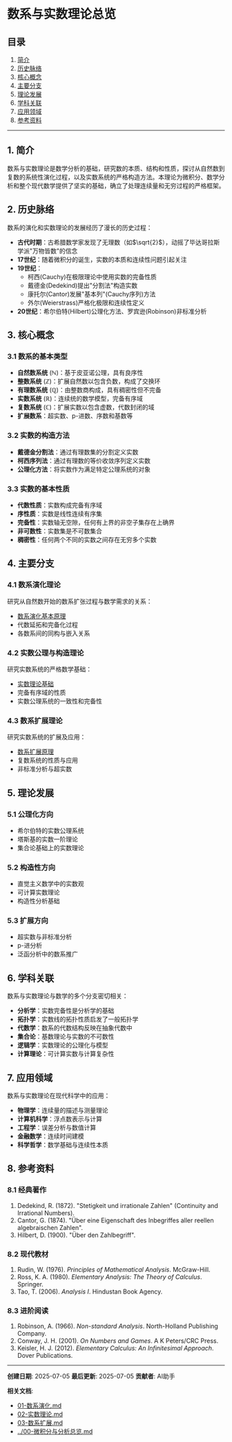 # 数系与实数理论总览

## 目录

1. [简介](#1-简介)
2. [历史脉络](#2-历史脉络)
3. [核心概念](#3-核心概念)
4. [主要分支](#4-主要分支)
5. [理论发展](#5-理论发展)
6. [学科关联](#6-学科关联)
7. [应用领域](#7-应用领域)
8. [参考资料](#8-参考资料)

---

## 1. 简介

数系与实数理论是数学分析的基础，研究数的本质、结构和性质，探讨从自然数到复数的系统性演化过程，以及实数系统的严格构造方法。本理论为微积分、数学分析和整个现代数学提供了坚实的基础，确立了处理连续量和无穷过程的严格框架。

## 2. 历史脉络

数系的演化和实数理论的发展经历了漫长的历史过程：

- **古代时期**：古希腊数学家发现了无理数（如$\sqrt{2}$），动摇了毕达哥拉斯学派"万物皆数"的信念
- **17世纪**：随着微积分的诞生，实数的本质和连续性问题引起关注
- **19世纪**：
  - 柯西(Cauchy)在极限理论中使用实数的完备性质
  - 戴德金(Dedekind)提出"分割法"构造实数
  - 康托尔(Cantor)发展"基本列"(Cauchy序列)方法
  - 外尔(Weierstrass)严格化极限和连续性定义
- **20世纪**：希尔伯特(Hilbert)公理化方法、罗宾逊(Robinson)非标准分析

## 3. 核心概念

### 3.1 数系的基本类型

- **自然数系统** ($\mathbb{N}$)：基于皮亚诺公理，具有良序性
- **整数系统** ($\mathbb{Z}$)：扩展自然数以包含负数，构成了交换环
- **有理数系统** ($\mathbb{Q}$)：由整数商构成，具有稠密性但不完备
- **实数系统** ($\mathbb{R}$)：连续统的数学模型，完备有序域
- **复数系统** ($\mathbb{C}$)：扩展实数以包含虚数，代数封闭的域
- **扩展数系**：超实数、p-进数、序数和基数等

### 3.2 实数的构造方法

- **戴德金分割法**：通过有理数集的分割定义实数
- **柯西序列法**：通过有理数的等价收敛序列定义实数
- **公理化方法**：将实数作为满足特定公理系统的对象

### 3.3 实数的基本性质

- **代数性质**：实数构成完备有序域
- **序性质**：实数是线性连续有序集
- **完备性**：实数轴无空隙，任何有上界的非空子集存在上确界
- **非可数性**：实数集是不可数集合
- **稠密性**：任何两个不同的实数之间存在无穷多个实数

## 4. 主要分支

### 4.1 数系演化理论

研究从自然数开始的数系扩张过程与数学需求的关系：

- [数系演化基本原理](./01-数系演化.md)
- 代数延拓和完备化过程
- 各数系间的同构与嵌入关系

### 4.2 实数公理与构造理论

研究实数系统的严格数学基础：

- [实数理论基础](./02-实数理论.md)
- 完备有序域的性质
- 实数公理系统的一致性和完备性

### 4.3 数系扩展理论

研究实数系统的扩展及应用：

- [数系扩展原理](./03-数系扩展.md)
- 复数系统的性质与应用
- 非标准分析与超实数

## 5. 理论发展

### 5.1 公理化方向

- 希尔伯特的实数公理系统
- 塔斯基的实数一阶理论
- 集合论基础上的实数理论

### 5.2 构造性方向

- 直觉主义数学中的实数观
- 可计算实数理论
- 构造性分析基础

### 5.3 扩展方向

- 超实数与非标准分析
- p-进分析
- 泛函分析中的数系推广

## 6. 学科关联

数系与实数理论与数学的多个分支密切相关：

- **分析学**：实数完备性是分析学的基础
- **拓扑学**：实数线的拓扑性质启发了一般拓扑学
- **代数学**：数系的代数结构反映在抽象代数中
- **集合论**：基数理论与实数的不可数性
- **逻辑学**：实数理论的公理化与模型
- **计算理论**：可计算实数与计算复杂性

## 7. 应用领域

数系与实数理论在现代科学中的应用：

- **物理学**：连续量的描述与测量理论
- **计算机科学**：浮点数表示与计算
- **工程学**：误差分析与数值计算
- **金融数学**：连续时间建模
- **科学哲学**：数学基础与连续性本质

## 8. 参考资料

### 8.1 经典著作

1. Dedekind, R. (1872). "Stetigkeit und irrationale Zahlen" (Continuity and Irrational Numbers).
2. Cantor, G. (1874). "Über eine Eigenschaft des Inbegriffes aller reellen algebraischen Zahlen".
3. Hilbert, D. (1900). "Über den Zahlbegriff".

### 8.2 现代教材

1. Rudin, W. (1976). *Principles of Mathematical Analysis*. McGraw-Hill.
2. Ross, K. A. (1980). *Elementary Analysis: The Theory of Calculus*. Springer.
3. Tao, T. (2006). *Analysis I*. Hindustan Book Agency.

### 8.3 进阶阅读

1. Robinson, A. (1966). *Non-standard Analysis*. North-Holland Publishing Company.
2. Conway, J. H. (2001). *On Numbers and Games*. A K Peters/CRC Press.
3. Keisler, H. J. (2012). *Elementary Calculus: An Infinitesimal Approach*. Dover Publications.

---

**创建日期**: 2025-07-05
**最后更新**: 2025-07-05
**贡献者**: AI助手

**相关文档**:

- [01-数系演化.md](./01-数系演化.md)
- [02-实数理论.md](./02-实数理论.md)
- [03-数系扩展.md](./03-数系扩展.md)
- [../00-微积分与分析总览.md](../00-微积分与分析总览.md)
